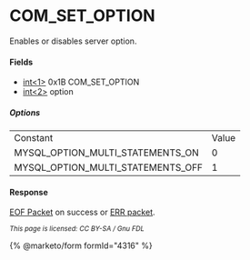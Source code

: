 
# COM_SET_OPTION

Enables or disables server option.


#### Fields



* [int<1>](../protocol-data-types.md) 0x1B COM_SET_OPTION
* [int<2>](../protocol-data-types.md) option



##### Options



|   |   |
| --- | --- |
| Constant | Value |
| MYSQL_OPTION_MULTI_STATEMENTS_ON | 0 |
| MYSQL_OPTION_MULTI_STATEMENTS_OFF | 1 |



#### Response


[EOF Packet](../4-server-response-packets/eof_packet.md) on success or [ERR packet](../4-server-response-packets/err_packet.md).


<sub>_This page is licensed: CC BY-SA / Gnu FDL_</sub>


{% @marketo/form formId="4316" %}
